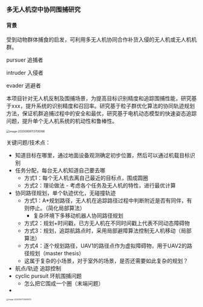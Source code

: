 ### 多无人机空中协同围捕研究



#### 背景

受到动物群体捕食的启发，可利用多无人机协同合作补货入侵的无人机或无人机机群。



pursuer 追捕者

intruder 入侵者

evader 逃避者



本项目针对无人机反制及围捕场景，为提高目标识别精度和追踪围捕性能，研究基于xxx，提升系统的识别精度和召回率。研究基于粒子群优化算法的协同轨迹规划方法，保证机群追捕过程中的安全和最优，研究基于电机动态模型的快速姿态追踪问题，提升单个无人机系统的机动性和鲁棒性。



<img src="C:\Users\WINDOWS ROG\AppData\Roaming\Typora\typora-user-images\image-20200806113708366.png" alt="image-20200806113708366" style="zoom:50%;" />



关键问题/技术点：

- 知道目标在哪里，通过地面设备观测确定初步位置，然后可以通过机载目标识别
- 任务分配，每台无人机知道自己要去哪
  - 方式1：每个无人机去离自己最近的目标点，围成圆圈
  - 方式2：理论做法 - 考虑各个任务及无人机的特性，进行最优计算
- 协同路径规划，单个轨迹优化，无碰撞轨迹
  - 方式1：A*规划路径，无人机在追踪路径过程中判断附近是否有同伴，有则停止。（简化局部算法）
    - 复杂环境下多移动机器人协同路径规划
  - 方式2：规划+时间戳，已方无人机在不同时间戳上代表不同动态障碍物
  - 方式3：规划，追踪航路点时，采用局部避障算法控制无人机移动（局部算法）
  - 方式4：逐个规划路径，UAV1的路径点作为虚拟障碍物，用于UAV2的路径规划（master thesis）
  - 这属于复杂的小场景，对于室外的场景，是否还需要如此复杂的规划？
- 航点/轨迹 追踪控制
- cyclic pursuit 环航围捕问题
  - 怎么把它围成一个圈（末端问题）
- 











<img src="C:\Users\WINDOWS ROG\AppData\Roaming\Typora\typora-user-images\image-20200907135818013.png" alt="image-20200907135818013" style="zoom:33%;" />